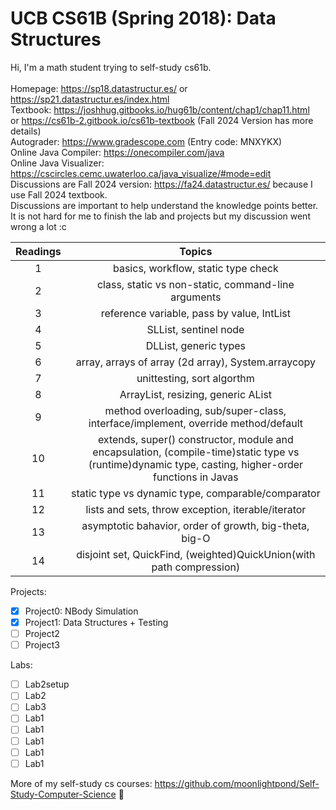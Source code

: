 # UCB CS61B (Spring 2018): Data Structures
Hi, I'm a math student trying to self-study cs61b. \
\
Homepage: https://sp18.datastructur.es/ or https://sp21.datastructur.es/index.html \
Textbook: https://joshhug.gitbooks.io/hug61b/content/chap1/chap11.html \
or https://cs61b-2.gitbook.io/cs61b-textbook (Fall 2024 Version has more details)  \
Autograder: https://www.gradescope.com (Entry code: MNXYKX)  \
Online Java Compiler: https://onecompiler.com/java   \
Online Java Visualizer: https://cscircles.cemc.uwaterloo.ca/java_visualize/#mode=edit    \
Discussions are Fall 2024 version: https://fa24.datastructur.es/  because I use Fall 2024 textbook.     \
Discussions are important to help understand the knowledge points better. It is not hard for me to finish the lab and projects but my discussion went wrong a lot :c

| Readings | Topics |
| :------: | :----: |
| 1 | basics, workflow, static type check |
| 2 | class, static vs non-static, command-line arguments |
| 3 | reference variable, pass by value, IntList |
| 4 | SLList, sentinel node |
| 5 | DLList, generic types |
| 6 | array, arrays of array (2d array), System.arraycopy |
| 7 | unittesting, sort algorthm |
| 8 | ArrayList, resizing, generic AList |
| 9 | method overloading, sub/super-class, interface/implement, override method/default |
| 10 | extends, super() constructor, module and encapsulation, (compile-time)static type vs (runtime)dynamic type, casting, higher-order functions in Javas |
| 11 | static type vs dynamic type, comparable/comparator |
| 12 | lists and sets, throw exception, iterable/iterator |
| 13 | asymptotic bahavior, order of growth, big-theta, big-O |
| 14 | disjoint set, QuickFind, (weighted)QuickUnion(with path compression) |


Projects:
- [x] Project0: NBody Simulation
- [x] Project1: Data Structures + Testing
- [ ] Project2
- [ ] Project3

Labs:
- [ ] Lab2setup
- [ ] Lab2
- [ ] Lab3
- [ ] Lab1
- [ ] Lab1
- [ ] Lab1
- [ ] Lab1
- [ ] Lab1
 
More of my self-study cs courses: https://github.com/moonlightpond/Self-Study-Computer-Science :candy:
